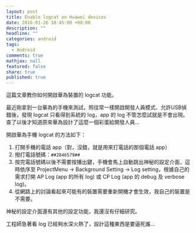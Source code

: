 ```yaml
---
layout: post
title: Enable logcat on Huawei devices
date: 2016-01-26 18:45:00 +08:00
description: ""
headline: ""
categories: android
tags: 
  - Android
comments: true
mathjax: null
featured: false
share: true
published: true
---
```



這篇文章教你如何開啟華為裝置的 logcat 功能。


最近剛拿到一台華為的手機來測試，照往常一樣開啟開發人員模式、允許USB偵錯後，發現 logcat 只看得到系統的 log，app 的 log 不管怎麼試就是不會出現。查了以後才知道原來華為設計了這麼一個彩蛋給開發人員...


開啟華為手機 logcat 的方法如下：


1. 打開手機的電話 app（對，沒錯，就是用來打電話的那個電話 app）
2. 撥打電話號碼：<code>*#*#2846579#*#*</code>
3. 按完電話號碼以後不需要按播出鍵，手機會馬上自動跳出神秘的設定介面，這時依序至 ProjectMenu -> Background Setting -> Log setting，根據自己的需求打開 AP Log (app 的所有 log) 或 CP Log (app 的 debug 及 verbose log)。
4. 從網路上的討論看起來可能有的裝置需要重新開機才會生效，我自己的裝置是不需要。


神秘的設定介面還有其他的設定功能，我還沒有仔細研究。

工程師急著看 log 已經夠水深火熱了，設計這種東西是要逼死誰...
